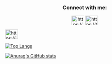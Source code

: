 <h3 align="center">Connect with me:</h3>
<p align="center">
<a href="https://www.linkedin.com/in/marshudi/" target="blank"><img align="center" src="https://raw.githubusercontent.com/rahuldkjain/github-profile-readme-generator/master/src/images/icons/Social/linked-in-alt.svg" alt="https://www.linkedin.com/in/marshudi/" height="30" width="40" /></a>
  <a href="https://twitter.com/eMarshudi" target="blank"><img align="center" src="https://raw.githubusercontent.com/rahuldkjain/github-profile-readme-generator/master/src/images/icons/Social/twitter-alt.svg" alt="https://twitter.com/eMarshudi" height="30" width="40" /></a>

  <a href="https://instagram.com/eMarshudi" target="blank"><img align="center" src="https://raw.githubusercontent.com/rahuldkjain/github-profile-readme-generator/master/src/images/icons/Social/instagram.svg" alt="https://instagram.com/eMarshudi" height="30" width="40" /></a>
</p>


[![Top Langs](https://github-readme-stats.vercel.app/api/top-langs/?username=marshudi&show_icons=true&theme=transparent&layout=compact)](https://github.com/anuraghazra/github-readme-stats)




[![Anurag's GitHub stats](https://github-readme-stats.vercel.app/api?username=marshudi&show_icons=true&theme=transparent)](https://github.com/anuraghazra/github-readme-stats)
